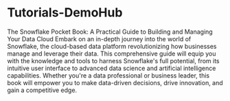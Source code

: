 # Tutorials-DemoHub
The Snowflake Pocket Book: A Practical Guide to Building and Managing Your Data Cloud
Embark on an in-depth journey into the world of Snowflake, the cloud-based data platform revolutionizing how businesses manage and leverage their data. This comprehensive guide will equip you with the knowledge and tools to harness Snowflake's full potential, from its intuitive user interface to advanced data science and artificial intelligence capabilities. Whether you're a data professional or business leader, this book will empower you to make data-driven decisions, drive innovation, and gain a competitive edge.

